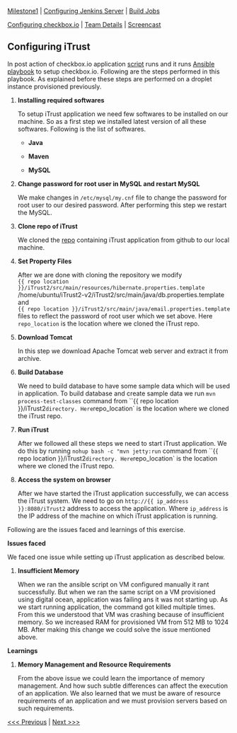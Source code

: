 [Milestone1](README.md) | [Configuring Jenkins Server](Jenkins.md) | [Build Jobs](JenkinsJobBuilder.md)

[Configuring checkbox.io](Checkbox.md) | [Team Details](Team.md) | [Screencast](Screencast.md)

Configuring iTrust
----------------------------------

In post action of checkbox.io application [script](/final/post-build/itrust2-post-action.sh) runs and it runs [Ansible playbook](/final/post-build/itrust2-playbook.yml) to setup checkbox.io. Following are the steps performed in this playbook. As explained before these steps are performed on a droplet instance provisioned previously.
	
1. **Installing required softwares**
	
	To setup iTrust application we need few softwares to be installed on our machine. So as a first step we installed latest version of all these softwares. Following is the list of softwares.
	
	- **Java**
	
	- **Maven**
	
	- **MySQL**

2. **Change password for root user in MySQL and restart MySQL**

	We make changes in `/etc/mysql/my.cnf` file to change the password for root user to our desired password. After performing this step we restart the MySQL.

3. **Clone repo of iTrust**

	We cloned the [repo](https://github.ncsu.edu/engr-csc326-staff/iTrust2-v2) containing iTrust application from github to our local machine.
	
4. **Set Property Files**

	After we are done with cloning the repository we modify <br>`{{ repo location }}/iTrust2/src/main/resources/hibernate.properties.template` <br>/home/ubuntu/iTrust2-v2/iTrust2/src/main/java/db.properties.template <br> and <br>`{{ repo location }}/iTrust2/src/main/java/email.properties.template` files to reflect the password of root user which we set above. Here `repo_location` is the location where we cloned the iTrust repo.
	
6. **Download Tomcat**

	In this step we download Apache Tomcat web server and extract it from archive.
	
7. **Build Database**

	We need to build database to have some sample data which will be used in application. To build database and create sample data we run `mvn process-test-classes` command from ``{{ repo location }}/iTrust2` directory. Here `repo_location` is the location where we cloned the iTrust repo.

8. **Run iTrust**

	After we followed all these steps we need to start iTrust application. We do this by running `nohup bash -c "mvn jetty:run` command from ``{{ repo location }}/iTrust2` directory. Here `repo_location` is the location where we cloned the iTrust repo.
	
9. **Access the system on browser**

	After we have started the iTrust application successfully, we can access the iTrust system. We need to go on `http://{{ ip_address }}:8080/iTrust2` address to access the application. Where `ip_address` is the IP address of the machine on which iTrust application is running.

Following are the issues faced and learnings of this exercise.

**Issues faced**

We faced one issue while setting up iTrust application as described below.

1. **Insufficient Memory**

	When we ran the ansible script on VM configured manually it rant successfully. But when we ran the same script on a VM provisioned using digital ocean, application was failing ans it was not starting up.	As we start running application, the command got killed multiple times. From this we understood that VM was crashing because of insufficient memory. So we increased RAM for provisioned VM from 512 MB to 1024 MB. After making this change we could solve the issue mentioned above.
		
**Learnings**

1. **Memory Management and Resource Requirements**

	From the above issue we could learn the importance of memory management. And how such subtle differences can affect the execution of an application. We also learned that we must be aware of resource requirements of an application and we must provision servers based on such requirements.


[<<< Previous](Checkbox.md) | [Next >>>](Team.md)